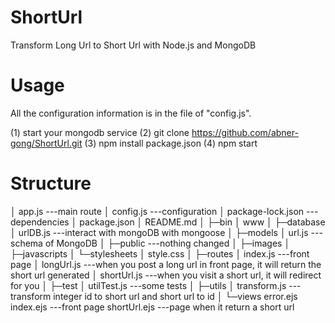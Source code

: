 # ShortUrl
Transform Long Url to Short Url with Node.js and MongoDB

# Usage
All the configuration information is in the file of "config.js".

(1) start your mongodb service
(2) git clone https://github.com/abner-gong/ShortUrl.git
(3) npm install package.json
(4) npm start

# Structure
│  app.js ---main route
│  config.js ---configuration
│  package-lock.json ---dependencies
│  package.json
│  README.md
│
├─bin
│      www
│
├─database
│      urlDB.js ---interact with mongoDB with mongoose
│
├─models
│      url.js ---schema of MongoDB
│
├─public ---nothing changed
│  ├─images
│  ├─javascripts
│  └─stylesheets
│          style.css
│
├─routes
│      index.js ---front page
│      longUrl.js ---when you post a long url in front page, it will return the short url generated
│      shortUrl.js ---when you visit a short url, it will redirect for you
│
├─test
│      utilTest.js ---some tests
│
├─utils
│      transform.js ---transform integer id to short url and short url to id
│
└─views
        error.ejs
        index.ejs ---front page
        shortUrl.ejs ---page when it return a short url
